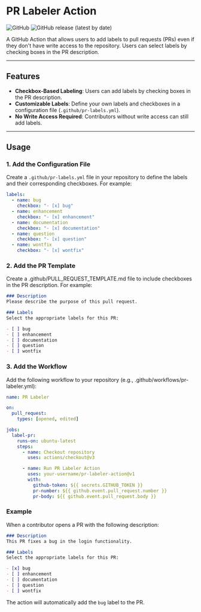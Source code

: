# PR Labeler Action

![GitHub](https://img.shields.io/github/license/sarhatabaot/pr-labeler-action?color=blue)
![GitHub release (latest by date)](https://img.shields.io/github/v/release/sarhatabaot/pr-labeler-action)

A GitHub Action that allows users to add labels to pull requests (PRs) even if they don't have write access to the repository. Users can select labels by checking boxes in the PR description.

---

## Features

- **Checkbox-Based Labeling**: Users can add labels by checking boxes in the PR description.
- **Customizable Labels**: Define your own labels and checkboxes in a configuration file (`.github/pr-labels.yml`).
- **No Write Access Required**: Contributors without write access can still add labels.

---

## Usage

### 1. Add the Configuration File

Create a `.github/pr-labels.yml` file in your repository to define the labels and their corresponding checkboxes. For example:

```yaml
labels:
  - name: bug
    checkbox: "- [x] bug"
  - name: enhancement
    checkbox: "- [x] enhancement"
  - name: documentation
    checkbox: "- [x] documentation"
  - name: question
    checkbox: "- [x] question"
  - name: wontfix
    checkbox: "- [x] wontfix"
```

### 2. Add the PR Template

Create a .github/PULL_REQUEST_TEMPLATE.md file to include checkboxes in the PR description. For example:

```markdown
### Description
Please describe the purpose of this pull request.

### Labels
Select the appropriate labels for this PR:

- [ ] bug
- [ ] enhancement
- [ ] documentation
- [ ] question
- [ ] wontfix
```

### 3. Add the Workflow

Add the following workflow to your repository (e.g., .github/workflows/pr-labeler.yml):
```yml
name: PR Labeler

on:
  pull_request:
    types: [opened, edited]

jobs:
  label-pr:
    runs-on: ubuntu-latest
    steps:
      - name: Checkout repository
        uses: actions/checkout@v3

      - name: Run PR Labeler Action
        uses: your-username/pr-labeler-action@v1
        with:
          github-token: ${{ secrets.GITHUB_TOKEN }}
          pr-number: ${{ github.event.pull_request.number }}
          pr-body: ${{ github.event.pull_request.body }}
```

### Example

When a contributor opens a PR with the following description:
```markdown
### Description
This PR fixes a bug in the login functionality.

### Labels
Select the appropriate labels for this PR:

- [x] bug
- [ ] enhancement
- [ ] documentation
- [ ] question
- [ ] wontfix
```
The action will automatically add the `bug` label to the PR.
